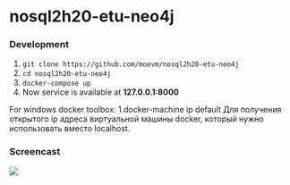# nosql2h20-etu-neo4j
### Development
1. ```git clone https://github.com/moevm/nosql2h20-etu-neo4j```
1. ```cd nosql2h20-etu-neo4j```
1. ```docker-compose up```
1. Now service is available at **127.0.0.1:8000**

For windows docker toolbox:
1.docker-machine ip default
Для получения открытого ip адреса виртуальной машины docker, который нужно использовать вместо localhost.

### Screencast
![](https://github.com/moevm/nosql2h20-etu-neo4j/blob/master/doc/Zapis_ekrana_2020-09-26_v_21_41_54.gif)

